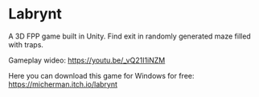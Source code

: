# Labrynt

A 3D FPP game built in Unity. Find exit in randomly generated maze filled with traps.

Gameplay wideo: https://youtu.be/_vQ21I1iNZM

Here you can download this game for Windows for free: 
https://micherman.itch.io/labrynt
